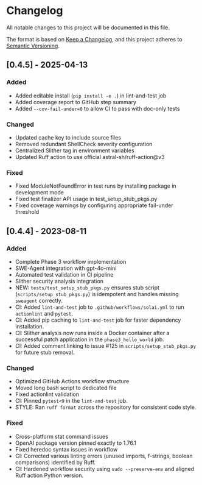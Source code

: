 # Changelog

All notable changes to this project will be documented in this file.

The format is based on [Keep a Changelog](https://keepachangelog.com/en/1.0.0/),
and this project adheres to [Semantic Versioning](https://semver.org/spec/v2.0.0.html).

## [0.4.5] - 2025-04-13

### Added
- Added editable install (`pip install -e .`) in lint-and-test job
- Added coverage report to GitHub step summary
- Added `--cov-fail-under=0` to allow CI to pass with doc-only tests

### Changed
- Updated cache key to include source files
- Removed redundant ShellCheck severity configuration
- Centralized Slither tag in environment variables
- Updated Ruff action to use official astral-sh/ruff-action@v3

### Fixed
- Fixed ModuleNotFoundError in test runs by installing package in development mode
- Fixed test finalizer API usage in test_setup_stub_pkgs.py
- Fixed coverage warnings by configuring appropriate fail-under threshold

## [0.4.4] - 2023-08-11

### Added
- Complete Phase 3 workflow implementation
- SWE-Agent integration with gpt-4o-mini
- Automated test validation in CI pipeline
- Slither security analysis integration
- NEW: `tests/test_setup_stub_pkgs.py` ensures stub script (`scripts/setup_stub_pkgs.py`) is idempotent and handles missing `sweagent` correctly.
- CI: Added `lint-and-test` job to `.github/workflows/solai.yml` to run `actionlint` and `pytest`.
- CI: Added pip caching to `lint-and-test` job for faster dependency installation.
- CI: Slither analysis now runs inside a Docker container after a successful patch application in the `phase3_hello_world` job.
- CI: Added comment linking to issue #125 in `scripts/setup_stub_pkgs.py` for future stub removal.

### Changed
- Optimized GitHub Actions workflow structure
- Moved long bash script to dedicated file
- Fixed actionlint validation
- CI: Pinned `pytest<9` in the `lint-and-test` job.
- STYLE: Ran `ruff format` across the repository for consistent code style.

### Fixed
- Cross-platform stat command issues
- OpenAI package version pinned exactly to 1.76.1
- Fixed heredoc syntax issues in workflow
- CI: Corrected various linting errors (unused imports, f-strings, boolean comparisons) identified by Ruff.
- CI: Hardened workflow security using `sudo --preserve-env` and aligned Ruff action Python version. 